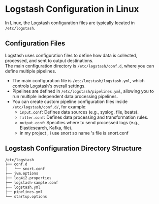 # Logstash Configuration in Linux

In Linux, the Logstash configuration files are typically located in `/etc/logstash`.

## Configuration Files

Logstash uses configuration files to define how data is collected, processed, and sent to output destinations.  
The main configuration directory is `/etc/logstash/conf.d`, where you can define multiple pipelines.  

- The main configuration file is `/etc/logstash/logstash.yml`, which controls Logstash's overall settings.  
- Pipelines are defined in `/etc/logstash/pipelines.yml`, allowing you to run multiple independent data processing pipelines.  
- You can create custom pipeline configuration files inside `/etc/logstash/conf.d/`, for example:  
  - `input.conf`: Defines data sources (e.g., syslog, file, beats).  
  - `filter.conf`: Defines data processing and transformation rules.  
  - `output.conf`: Specifies where to send processed logs (e.g., Elasticsearch, Kafka, file).  
  - in my project , i use snort so name 's file is snort.conf 


## Logstash Configuration Directory Structure

```bash
/etc/logstash
├── conf.d
│   └── snort.conf
├── jvm.options
├── log4j2.properties
├── logstash-sample.conf
├── logstash.yml
├── pipelines.yml
└── startup.options
```